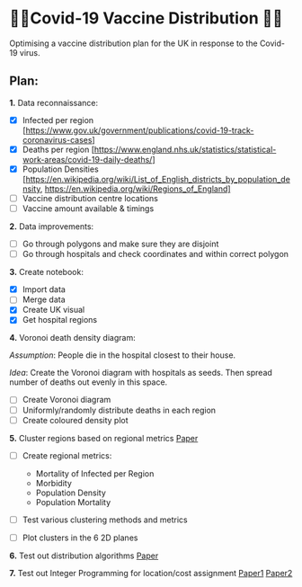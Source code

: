 # 🦠🧪Covid-19 Vaccine Distribution 🧪🦠
Optimising a vaccine distribution plan for the UK in response to the Covid-19 virus.

## Plan:
**1.** Data reconnaissance:

- [x] Infected per region
[https://www.gov.uk/government/publications/covid-19-track-coronavirus-cases]
- [x] Deaths per region
[https://www.england.nhs.uk/statistics/statistical-work-areas/covid-19-daily-deaths/]
- [x] Population Densities
[https://en.wikipedia.org/wiki/List_of_English_districts_by_population_density, https://en.wikipedia.org/wiki/Regions_of_England]
- [ ] Vaccine distribution centre locations
- [ ] Vaccine amount available & timings

**2.** Data improvements:

- [ ] Go through polygons and make sure they are disjoint
- [ ] Go through hospitals and check coordinates and within correct polygon

**3.** Create notebook:

- [x] Import data
- [ ] Merge data 
- [x] Create UK visual
- [x] Get hospital regions

**4.** Voronoi death density diagram:

*Assumption*: People die in the hospital closest to their house.

*Idea*: Create the Voronoi diagram with hospitals as seeds. Then spread number of deaths out evenly in this space.

- [ ] Create Voronoi diagram
- [ ] Uniformly/randomly distribute deaths in each region
- [ ] Create coloured density plot

**5.** Cluster regions based on regional metrics [Paper](/Papers/shsconf_cyhf2015_01004.pdf)

- [ ] Create regional metrics:

  - Mortality of Infected per Region
  - Morbidity
  - Population Density
  - Population Mortality
  
- [ ] Test various clustering methods and metrics
- [ ] Plot clusters in the 6 2D planes

**6.** Test out distribution algorithms [Paper](/Papers/26618292662088.pdf)

**7.** Test out Integer Programming for location/cost assignment [Paper1](/Papers/efficient_Vaccine_Distribution_Planning_using_IoT_TACTiCS_2015.pdf) [Paper2](2015MCM_paper.pdf)
